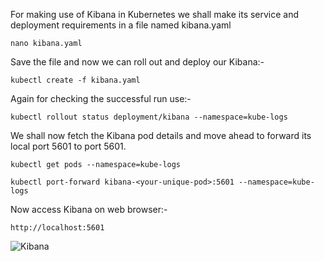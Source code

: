 For making use of Kibana in Kubernetes we shall make its service and deployment requirements in a file named kibana.yaml

```nano kibana.yaml```

Save the file and now we can roll out and deploy our Kibana:-

```kubectl create -f kibana.yaml```

Again for checking the successful run use:-

```kubectl rollout status deployment/kibana --namespace=kube-logs```

We shall now fetch the Kibana pod details and move ahead to forward its local port 5601 to port 5601.

```kubectl get pods --namespace=kube-logs```

```kubectl port-forward kibana-<your-unique-pod>:5601 --namespace=kube-logs```

Now access Kibana on web browser:-

```http://localhost:5601```

![Kibana](https://user-images.githubusercontent.com/62760235/108327188-1a771180-71f1-11eb-8735-c9ebfb87d0bb.png)
